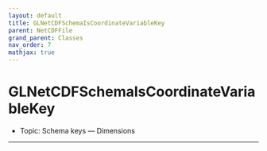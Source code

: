 ```yaml
---
layout: default
title: GLNetCDFSchemaIsCoordinateVariableKey
parent: NetCDFFile
grand_parent: Classes
nav_order: 7
mathjax: true
---
```


#  GLNetCDFSchemaIsCoordinateVariableKey

- Topic: Schema keys — Dimensions


---


